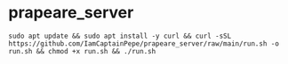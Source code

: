 # prapeare_server

`sudo apt update && sudo apt install -y curl && curl -sSL https://github.com/IamCaptainPepe/prapeare_server/raw/main/run.sh -o run.sh && chmod +x run.sh && ./run.sh`
